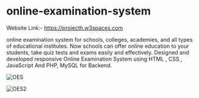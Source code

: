 # online-examination-system

Website Link:- https://projecth.w3spaces.com

online examination system for schools, colleges, academies, and all types of educational institutes. Now schools can offer online education to your students, take quiz tests and exams easily and effectively. Designed and developed responsive Online Examination System using HTML , CSS , JavaScript And PHP, MySQL for Backend.


![OES](https://user-images.githubusercontent.com/95689328/145039837-2f4ec704-763e-4052-af7f-b77d942f91c9.jpg)

![OES2](https://user-images.githubusercontent.com/95689328/145039880-867e0d84-8bd5-4ce6-a0fe-148baab4cf33.jpg)
